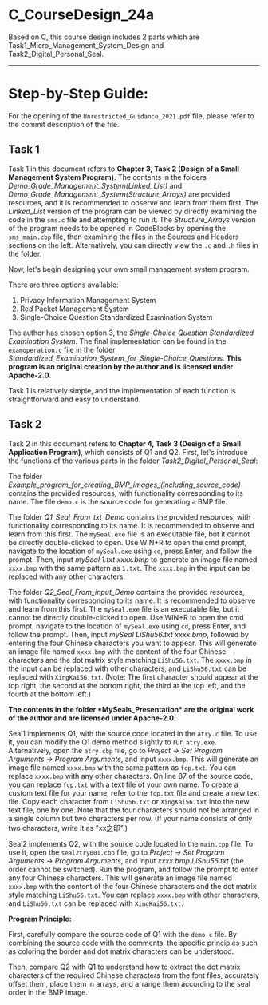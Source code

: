 # C_CourseDesign_24a
Based on C, this course design includes 2 parts which are Task1_Micro_Management_System_Design and Task2_Digital_Personal_Seal.
***
# Step-by-Step Guide:

For the opening of the `Unrestricted_Guidance_2021.pdf` file, please refer to the commit description of the file.

## Task 1

Task 1 in this document refers to **Chapter 3, Task 2 (Design of a Small Management System Program)**. The contents in the folders *Demo_Grade_Management_System(Linked_List)* and *Demo_Grade_Management_System(Structure_Arrays)* are provided resources, and it is recommended to observe and learn from them first. The *Linked_List* version of the program can be viewed by directly examining the code in the `sms.c` file and attempting to run it. The *Structure_Arrays* version of the program needs to be opened in CodeBlocks by opening the `sms_main.cbp` file, then examining the files in the Sources and Headers sections on the left. Alternatively, you can directly view the `.c` and `.h` files in the folder.

Now, let's begin designing your own small management system program.

There are three options available:

1. Privacy Information Management System
2. Red Packet Management System
3. Single-Choice Question Standardized Examination System

The author has chosen option 3, the *Single-Choice Question Standardized Examination System*. The final implementation can be found in the `examoperation.c` file in the folder *Standardized_Examination_System_for_Single-Choice_Questions*. **This program is an original creation by the author and is licensed under Apache-2.0**.

Task 1 is relatively simple, and the implementation of each function is straightforward and easy to understand.

## Task 2

Task 2 in this document refers to **Chapter 4, Task 3 (Design of a Small Application Program)**, which consists of Q1 and Q2. First, let's introduce the functions of the various parts in the folder *Task2_Digital_Personal_Seal*:

The folder *Example_program_for_creating_BMP_images_(including_source_code)* contains the provided resources, with functionality corresponding to its name. The file `demo.c` is the source code for generating a BMP file.

The folder *Q1_Seal_From_txt_Demo* contains the provided resources, with functionality corresponding to its name. It is recommended to observe and learn from this first. The `mySeal.exe` file is an executable file, but it cannot be directly double-clicked to open. Use WIN+R to open the cmd prompt, navigate to the location of `mySeal.exe` using `cd`, press Enter, and follow the prompt. Then, input *mySeal 1.txt xxxx.bmp* to generate an image file named `xxxx.bmp` with the same pattern as `1.txt`. The `xxxx.bmp` in the input can be replaced with any other characters.

The folder *Q2_Seal_From_input_Demo* contains the provided resources, with functionality corresponding to its name. It is recommended to observe and learn from this first. The `mySeal.exe` file is an executable file, but it cannot be directly double-clicked to open. Use WIN+R to open the cmd prompt, navigate to the location of `mySeal.exe` using `cd`, press Enter, and follow the prompt. Then, input *mySeal LiShu56.txt xxxx.bmp*, followed by entering the four Chinese characters you want to appear. This will generate an image file named `xxxx.bmp` with the content of the four Chinese characters and the dot matrix style matching `LiShu56.txt`. The `xxxx.bmp` in the input can be replaced with other characters, and `LiShu56.txt` can be replaced with `XingKai56.txt`. (Note: The first character should appear at the top right, the second at the bottom right, the third at the top left, and the fourth at the bottom left.)

**The contents in the folder \*MySeals_Presentation\* are the original work of the author and are licensed under Apache-2.0**.

Seal1 implements Q1, with the source code located in the `atry.c` file. To use it, you can modify the Q1 demo method slightly to run `atry.exe`. Alternatively, open the `atry.cbp` file, go to *Project -> Set Program Arguments -> Program Arguments*, and input `xxxx.bmp`. This will generate an image file named `xxxx.bmp` with the same pattern as `fcp.txt`. You can replace `xxxx.bmp` with any other characters. On line 87 of the source code, you can replace `fcp.txt` with a text file of your own name. To create a custom text file for your name, refer to the `fcp.txt` file and create a new text file. Copy each character from `LiShu56.txt` or `XingKai56.txt` into the new text file, one by one. Note that the four characters should not be arranged in a single column but two characters per row. (If your name consists of only two characters, write it as "xx之印".)

Seal2 implements Q2, with the source code located in the `main.cpp` file. To use it, open the `seal2try001.cbp` file, go to *Project -> Set Program Arguments -> Program Arguments*, and input *xxxx.bmp LiShu56.txt* (the order cannot be switched). Run the program, and follow the prompt to enter any four Chinese characters. This will generate an image file named `xxxx.bmp` with the content of the four Chinese characters and the dot matrix style matching `LiShu56.txt`. You can replace `xxxx.bmp` with other characters, and `LiShu56.txt` can be replaced with `XingKai56.txt`.

**Program Principle:**

First, carefully compare the source code of Q1 with the `demo.c` file. By combining the source code with the comments, the specific principles such as coloring the border and dot matrix characters can be understood.

Then, compare Q2 with Q1 to understand how to extract the dot matrix characters of the required Chinese characters from the font files, accurately offset them, place them in arrays, and arrange them according to the seal order in the BMP image.
